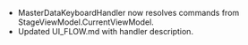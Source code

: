 - MasterDataKeyboardHandler now resolves commands from StageViewModel.CurrentViewModel.
- Updated UI_FLOW.md with handler description.
